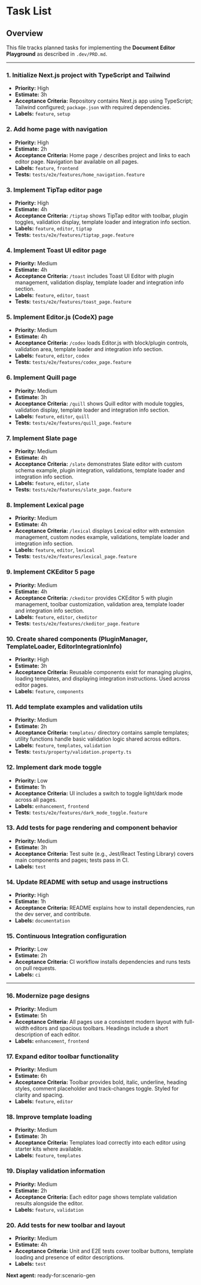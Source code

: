 # Task List

## Overview

This file tracks planned tasks for implementing the **Document Editor Playground** as described in `.dev/PRD.md`.

---

### 1. Initialize Next.js project with TypeScript and Tailwind

- **Priority:** High
- **Estimate:** 3h
- **Acceptance Criteria:** Repository contains Next.js app using TypeScript; Tailwind configured; `package.json` with required dependencies.
- **Labels:** `feature`, `setup`

### 2. Add home page with navigation

- **Priority:** High
- **Estimate:** 2h
- **Acceptance Criteria:** Home page `/` describes project and links to each editor page. Navigation bar available on all pages.
- **Labels:** `feature`, `frontend`
- **Tests:** `tests/e2e/features/home_navigation.feature`

### 3. Implement TipTap editor page

- **Priority:** High
- **Estimate:** 4h
- **Acceptance Criteria:** `/tiptap` shows TipTap editor with toolbar, plugin toggles, validation display, template loader and integration info section.
- **Labels:** `feature`, `editor`, `tiptap`
- **Tests:** `tests/e2e/features/tiptap_page.feature`

### 4. Implement Toast UI editor page

- **Priority:** Medium
- **Estimate:** 4h
- **Acceptance Criteria:** `/toast` includes Toast UI Editor with plugin management, validation display, template loader and integration info section.
- **Labels:** `feature`, `editor`, `toast`
- **Tests:** `tests/e2e/features/toast_page.feature`

### 5. Implement Editor.js (CodeX) page

- **Priority:** Medium
- **Estimate:** 4h
- **Acceptance Criteria:** `/codex` loads Editor.js with block/plugin controls, validation area, template loader and integration info section.
- **Labels:** `feature`, `editor`, `codex`
- **Tests:** `tests/e2e/features/codex_page.feature`

### 6. Implement Quill page

- **Priority:** Medium
- **Estimate:** 3h
- **Acceptance Criteria:** `/quill` shows Quill editor with module toggles, validation display, template loader and integration info section.
- **Labels:** `feature`, `editor`, `quill`
- **Tests:** `tests/e2e/features/quill_page.feature`

### 7. Implement Slate page

- **Priority:** Medium
- **Estimate:** 4h
- **Acceptance Criteria:** `/slate` demonstrates Slate editor with custom schema example, plugin integration, validations, template loader and integration info section.
- **Labels:** `feature`, `editor`, `slate`
- **Tests:** `tests/e2e/features/slate_page.feature`

### 8. Implement Lexical page

- **Priority:** Medium
- **Estimate:** 4h
- **Acceptance Criteria:** `/lexical` displays Lexical editor with extension management, custom nodes example, validations, template loader and integration info section.
- **Labels:** `feature`, `editor`, `lexical`
- **Tests:** `tests/e2e/features/lexical_page.feature`

### 9. Implement CKEditor 5 page

- **Priority:** Medium
- **Estimate:** 4h
- **Acceptance Criteria:** `/ckeditor` provides CKEditor 5 with plugin management, toolbar customization, validation area, template loader and integration info section.
- **Labels:** `feature`, `editor`, `ckeditor`
- **Tests:** `tests/e2e/features/ckeditor_page.feature`

### 10. Create shared components (PluginManager, TemplateLoader, EditorIntegrationInfo)

- **Priority:** High
- **Estimate:** 3h
- **Acceptance Criteria:** Reusable components exist for managing plugins, loading templates, and displaying integration instructions. Used across editor pages.
- **Labels:** `feature`, `components`

### 11. Add template examples and validation utils

- **Priority:** Medium
- **Estimate:** 2h
- **Acceptance Criteria:** `templates/` directory contains sample templates; utility functions handle basic validation logic shared across editors.
- **Labels:** `feature`, `templates`, `validation`
- **Tests:** `tests/property/validation.property.ts`

### 12. Implement dark mode toggle

- **Priority:** Low
- **Estimate:** 1h
- **Acceptance Criteria:** UI includes a switch to toggle light/dark mode across all pages.
- **Labels:** `enhancement`, `frontend`
- **Tests:** `tests/e2e/features/dark_mode_toggle.feature`

### 13. Add tests for page rendering and component behavior

- **Priority:** Medium
- **Estimate:** 3h
- **Acceptance Criteria:** Test suite (e.g., Jest/React Testing Library) covers main components and pages; tests pass in CI.
- **Labels:** `test`

### 14. Update README with setup and usage instructions

- **Priority:** High
- **Estimate:** 1h
- **Acceptance Criteria:** README explains how to install dependencies, run the dev server, and contribute.
- **Labels:** `documentation`

### 15. Continuous Integration configuration

- **Priority:** Low
- **Estimate:** 2h
- **Acceptance Criteria:** CI workflow installs dependencies and runs tests on pull requests.
- **Labels:** `ci`

---

### 16. Modernize page designs

- **Priority:** Medium
- **Estimate:** 5h
- **Acceptance Criteria:** All pages use a consistent modern layout with full-width editors and spacious toolbars. Headings include a short description of each editor.
- **Labels:** `enhancement`, `frontend`

### 17. Expand editor toolbar functionality

- **Priority:** Medium
- **Estimate:** 6h
- **Acceptance Criteria:** Toolbar provides bold, italic, underline, heading styles, comment placeholder and track-changes toggle. Styled for clarity and spacing.
- **Labels:** `feature`, `editor`

### 18. Improve template loading

- **Priority:** Medium
- **Estimate:** 3h
- **Acceptance Criteria:** Templates load correctly into each editor using starter kits where available.
- **Labels:** `feature`, `templates`

### 19. Display validation information

- **Priority:** Medium
- **Estimate:** 2h
- **Acceptance Criteria:** Each editor page shows template validation results alongside the editor.
- **Labels:** `feature`, `validation`

### 20. Add tests for new toolbar and layout

- **Priority:** Medium
- **Estimate:** 4h
- **Acceptance Criteria:** Unit and E2E tests cover toolbar buttons, template loading and presence of editor descriptions.
- **Labels:** `test`

**Next agent:** ready-for:scenario-gen
